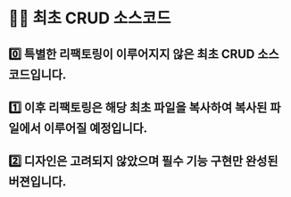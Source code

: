 # 🏳️‍🌈 최초 CRUD 소스코드

## 0️⃣ 특별한 리팩토링이 이루어지지 않은 최초 CRUD 소스코드입니다.
## 1️⃣ 이후 리팩토링은 해당 최초 파일을 복사하여 복사된 파일에서 이루어질 예정입니다.
## 2️⃣ 디자인은 고려되지 않았으며 필수 기능 구현만 완성된 버젼입니다.